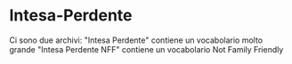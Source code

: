# Intesa-Perdente
Ci sono due archivi:
"Intesa Perdente" contiene un vocabolario molto grande
"Intesa Perdente NFF" contiene un vocabolario Not Family Friendly
